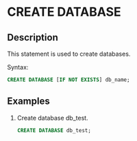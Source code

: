 # CREATE DATABASE

## Description

This statement is used to create databases.

Syntax:

```sql
CREATE DATABASE [IF NOT EXISTS] db_name;
```

## Examples

1. Create database db_test.

    ```sql
    CREATE DATABASE db_test;
    ```
